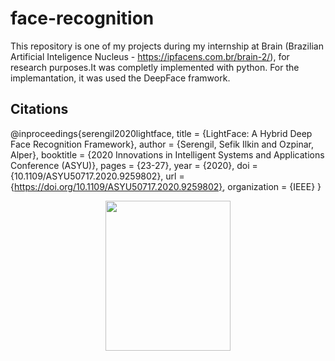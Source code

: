 # face-recognition

This repository is one of my projects during my internship at Brain (Brazilian Artificial Inteligence Nucleus - https://ipfacens.com.br/brain-2/), for research purposes.It was completly implemented with python.
For the implemantation, it was used the DeepFace framwork. 


## Citations

@inproceedings{serengil2020lightface,
  title        = {LightFace: A Hybrid Deep Face Recognition Framework},
  author       = {Serengil, Sefik Ilkin and Ozpinar, Alper},
  booktitle    = {2020 Innovations in Intelligent Systems and Applications Conference (ASYU)},
  pages        = {23-27},
  year         = {2020},
  doi          = {10.1109/ASYU50717.2020.9259802},
  url          = {https://doi.org/10.1109/ASYU50717.2020.9259802},
  organization = {IEEE}
}

<p align="center"><img src="https://raw.githubusercontent.com/serengil/deepface/master/icon/deepface-icon-labeled.png" width="200" height="240"></p>
